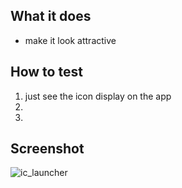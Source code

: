 ## What it does

- make it look attractive

## How to test

1. just see the icon display on the app
2.
3.

## Screenshot
![ic_launcher](https://user-images.githubusercontent.com/84298280/228313212-cec7c5ee-3ffb-4312-af26-9a2b66d06026.png)
